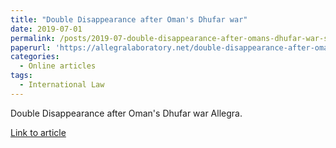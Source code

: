 ```yaml
---
title: "Double Disappearance after Oman's Dhufar war"
date: 2019-07-01
permalink: /posts/2019-07-double-disappearance-after-omans-dhufar-war-stateless-displaced-disappeared/
paperurl: 'https://allegralaboratory.net/double-disappearance-after-omans-dhufar-war-stateless-displaced-disappeared/'
categories:
  - Online articles
tags:
  - International Law
---
```


Double Disappearance after Oman's Dhufar war Allegra. 

[Link to article](https://allegralaboratory.net/double-disappearance-after-omans-dhufar-war-stateless-displaced-disappeared/)
